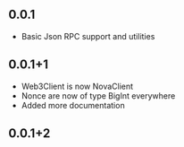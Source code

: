 ## 0.0.1

* Basic Json RPC support and utilities

## 0.0.1+1

* Web3Client is now NovaClient
* Nonce are now of type BigInt everywhere
* Added more documentation

## 0.0.1+2
